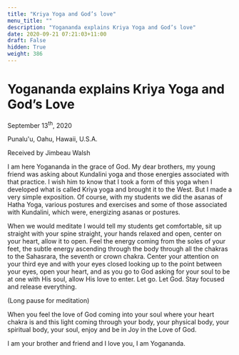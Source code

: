 ```yaml
---
title: "Kriya Yoga and God’s love"
menu_title: ""
description: "Yogananda explains Kriya Yoga and God’s love"
date: 2020-09-21 07:21:03+11:00
draft: False
hidden: True
weight: 386
---
```

# Yogananda explains Kriya Yoga and God’s Love

September 13<sup>th</sup>, 2020

Punalu'u, Oahu, Hawaii, U.S.A.

Received by Jimbeau Walsh



I am here Yogananda in the grace of God. My dear brothers, my young friend was asking about Kundalini yoga and those energies associated with that practice. I wish him to know that I took a form of this yoga when I developed what is called Kriya yoga and brought it to the West. But I made a very simple exposition. Of course, with my students we did the asanas of Hatha Yoga, various postures and exercises and some of those associated with Kundalini, which were, energizing asanas or postures.

When we would meditate I would tell my students get comfortable, sit up straight with your spine straight, your hands relaxed and open, center on your heart, allow it to open. Feel the energy coming from the soles of your feet, the subtle energy ascending through the body through all the chakras to the Sahasrara, the seventh or crown chakra. Center your attention on your third eye and with your eyes closed looking up to the point between your eyes, open your heart, and as you go to God asking for your soul to be at one with His soul, allow His love to enter. Let go. Let God. Stay focused and release everything.

(Long pause for meditation)

When you feel the love of God coming into your soul where your heart chakra is and this light coming through your body, your physical body, your spiritual body, your soul, enjoy and be in Joy in the Love of God.

I am your brother and friend and I love you, I am Yogananda.
